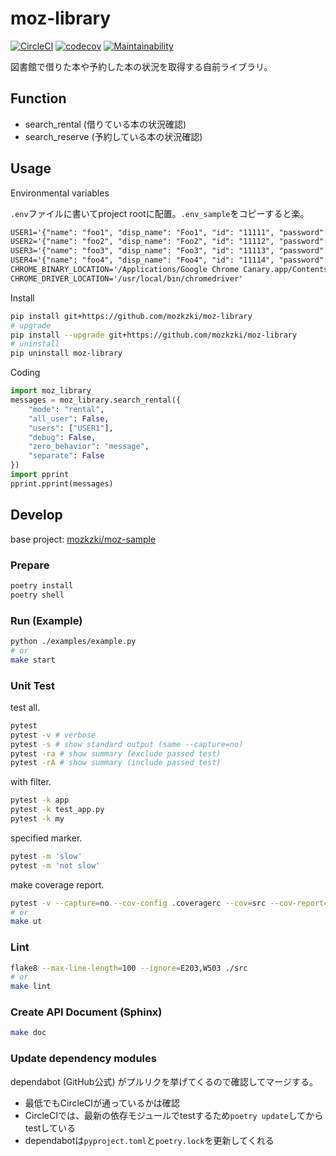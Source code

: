 # moz-library

[![CircleCI](https://circleci.com/gh/mozkzki/moz-library/tree/main.svg?style=svg)](https://circleci.com/gh/mozkzki/moz-library/tree/main)
[![codecov](https://codecov.io/gh/mozkzki/moz-library/branch/main/graph/badge.svg?token=BRB5vsPkO2)](https://codecov.io/gh/mozkzki/moz-library)
[![Maintainability](https://api.codeclimate.com/v1/badges/df50bbce59225073a577/maintainability)](https://codeclimate.com/github/mozkzki/moz-library/maintainability)

図書館で借りた本や予約した本の状況を取得する自前ライブラリ。

## Function

- search_rental (借りている本の状況確認)
- search_reserve (予約している本の状況確認)

## Usage

Environmental variables

`.env`ファイルに書いてproject rootに配置。`.env_sample`をコピーすると楽。

```txt
USER1='{"name": "foo1", "disp_name": "Foo1", "id": "11111", "password": "pass"}'
USER2='{"name": "foo2", "disp_name": "Foo2", "id": "11112", "password": "pass"}'
USER3='{"name": "foo3", "disp_name": "Foo3", "id": "11113", "password": "pass"}'
USER4='{"name": "foo4", "disp_name": "Foo4", "id": "11114", "password": "pass"}'
CHROME_BINARY_LOCATION='/Applications/Google Chrome Canary.app/Contents/MacOS/Google Chrome Canary'
CHROME_DRIVER_LOCATION='/usr/local/bin/chromedriver'
```

Install

```sh
pip install git+https://github.com/mozkzki/moz-library
# upgrade
pip install --upgrade git+https://github.com/mozkzki/moz-library
# uninstall
pip uninstall moz-library
```

Coding

```python
import moz_library
messages = moz_library.search_rental({
    "mode": "rental",
    "all_user": False,
    "users": ["USER1"],
    "debug": False,
    "zero_behavior": "message",
    "separate": False
})
import pprint
pprint.pprint(messages)
```

## Develop

base project: [mozkzki/moz-sample](https://github.com/mozkzki/moz-sample)

### Prepare

```sh
poetry install
poetry shell
```

### Run (Example)

```sh
python ./examples/example.py
# or
make start
```

### Unit Test

test all.

```sh
pytest
pytest -v # verbose
pytest -s # show standard output (same --capture=no)
pytest -ra # show summary (exclude passed test)
pytest -rA # show summary (include passed test)
```

with filter.

```sh
pytest -k app
pytest -k test_app.py
pytest -k my
```

specified marker.

```sh
pytest -m 'slow'
pytest -m 'not slow'
```

make coverage report.

```sh
pytest -v --capture=no --cov-config .coveragerc --cov=src --cov-report=xml --cov-report=term-missing .
# or
make ut
```

### Lint

```sh
flake8 --max-line-length=100 --ignore=E203,W503 ./src
# or
make lint
```

### Create API Document (Sphinx)

```sh
make doc
```

### Update dependency modules

dependabot (GitHub公式) がプルリクを挙げてくるので確認してマージする。

- 最低でもCircleCIが通っているかは確認
- CircleCIでは、最新の依存モジュールでtestするため`poetry update`してからtestしている
- dependabotは`pyproject.toml`と`poetry.lock`を更新してくれる

